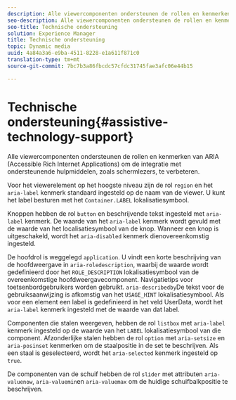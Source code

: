 ```yaml
---
description: Alle viewercomponenten ondersteunen de rollen en kenmerken van ARIA (Accessible Rich Internet Applications) om de integratie met ondersteunende hulpmiddelen, zoals schermlezers, te verbeteren.
seo-description: Alle viewercomponenten ondersteunen de rollen en kenmerken van ARIA (Accessible Rich Internet Applications) om de integratie met ondersteunende hulpmiddelen, zoals schermlezers, te verbeteren.
seo-title: Technische ondersteuning
solution: Experience Manager
title: Technische ondersteuning
topic: Dynamic media
uuid: 4a84a3a6-e9ba-4511-8228-e1a611f871c0
translation-type: tm+mt
source-git-commit: 7bc7b3a86fbcdc57cfdc31745fae3afc06e44b15

---
```



# Technische ondersteuning{#assistive-technology-support}

Alle viewercomponenten ondersteunen de rollen en kenmerken van ARIA (Accessible Rich Internet Applications) om de integratie met ondersteunende hulpmiddelen, zoals schermlezers, te verbeteren.

Voor het viewerelement op het hoogste niveau zijn de rol `region` en het `aria-label` kenmerk standaard ingesteld op de naam van de viewer. U kunt het label besturen met het `Container.LABEL` lokalisatiesymbool.

Knoppen hebben de rol `button` en beschrijvende tekst ingesteld met `aria-label` kenmerk. De waarde van het `aria-label` kenmerk wordt gevuld met de waarde van het localisatiesymbool van de knop. Wanneer een knop is uitgeschakeld, wordt het `aria-disabled` kenmerk dienovereenkomstig ingesteld.

De hoofdrol is weggelegd `application`. U vindt een korte beschrijving van de hoofdweergave in `aria-roledescription`, waarbij de waarde wordt gedefinieerd door het `ROLE_DESCRIPTION` lokalisatiesymbool van de overeenkomstige hoofdweergavecomponent. Navigatietips voor toetsenbordgebruikers worden gebruikt. `aria-describedby`De tekst voor de gebruiksaanwijzing is afkomstig van het `USAGE_HINT` lokalisatiesymbool. Als voor een element een label is gedefinieerd in het veld UserData, wordt het `aria-label` kenmerk ingesteld met de waarde van dat label.

Componenten die stalen weergeven, hebben de rol `listbox` met `aria-label` kenmerk ingesteld op de waarde van het `LABEL` lokalisatiesymbool van die component. Afzonderlijke stalen hebben de rol `option` met `aria-setsize` en `aria-posinset` kenmerken om de staalpositie in de set te beschrijven. Als een staal is geselecteerd, wordt het `aria-selected` kenmerk ingesteld op `true`.

De componenten van de schuif hebben de rol `slider` met attributen `aria-valuenow`, `aria-valuemin`en `aria-valuemax` om de huidige schuifbalkpositie te beschrijven.
